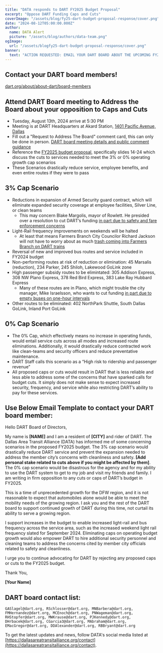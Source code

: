 ```yaml
---
title: "DATA responds to DART FY2025 Budget Proposal"
excerpt: "Oppose DART Funding Caps and Cuts"
coverImage: "/assets/blog/fy25-dart-budget-proposal-response/cover.png"
date: "2024-08-12T05:00:00.000Z"
author:
  name: DATA Alert
  picture: "/assets/blog/authors/data-team.png"
ogImage:
  url: "/assets/blogfy25-dart-budget-proposal-response/cover.png"
banner: 
  text: "ACTION REQUESTED: EMAIL YOUR DART BOARD ABOUT THE UPCOMING FY2025 DART BUDGET PROPOSALS"
---
```


## Contact your DART board members!
[dart.org/about/about-dart/board-members](https://dart.org/about/about-dart/board-members)

## Attend DART Board meeting to Address the Board about your opposition to Caps and Cuts
* Tuesday, August 13th, 2024 arrive at 5:30 PM
* Meeting is at DART Headquarters at Akard Station, [1401 Pacific Avenue, Dallas](https://maps.app.goo.gl/36uCk3suvRdJPfM47)
* Fill out a "Request to Address The Board" comment card, this can only be done in person. [DART board meeting details and public comment guidance](https://www.dart.org/about/public-access-information/board-meetings-information)
* Reference the [FY2025 budget proposal](https://dartorgcmsblob.dart.org/prod/docs/default-source/about-dart/(item-13)-proposed-fy-2025-budget-and-20-year-financial-plan_cotw-presentation.pdf?sfvrsn=aa6125e2_1), specifically slides 14-24 which discuss the cuts to services needed to meet the 3% or 0% operating growth cap scenarios
* These Scenarios drastically reduce service, employee benefits, and even entire routes if they were to pass

## 3% Cap Scenario
* Reductions in expansion of Armed Security guard contract, which will eliminate expanded security coverage at employee facilities, Silver Line, or clean teams
  * This may concern Blake Margolis, mayor of Rowlett. He presided over a resolution to cut DART’s funding [in part due to safety and fare enforcement concerns](https://www.dallasnews.com/opinion/commentary/2024/07/15/mayor-of-rowlett-dart-needs-to-be-more-efficient/)
* Light-Rail frequency improvements on weekends will be halted
  * At least that means Farmers Branch City Councilor Richard Jackson will not have to worry about as much [trash coming into Farmers Branch on DART trains](https://www.keranews.org/transportation/2024-07-17/farmers-branch-council-member-accused-of-calling-dart-riders-trash)
* Reversal of new and improved bus routes and service included in FY2024 budget
* Non-performing routes at risk of reduction or elimination: 45 Marsalis (reduction), 234 Parker, 245 Shiloh, Lakewood GoLink zone
* High passenger subsidy routes to be elimintated: 305 Addison Express, 308 NW Plano Express, 378 Red Bird Express, 383 Lake Ray Hubbard Express
  * Many of these routes are in Plano, which might trouble the city manager, Mike Israelsson, who wants to cut funding [in part due to empty buses on one-hour intervals](https://www.dallasnews.com/opinion/commentary/2024/07/18/plano-city-manager-why-we-support-cutting-darts-rate/)
* Other routes to be eliminated: 402 NorthPark Shuttle, South Dallas GoLink, Inland Port GoLink

## 0% Cap Scenario
* The 0% Cap, which effectively means no increase in operating funds, would entail service cuts across all modes and increased route eliminations. Additionally, it would drastically reduce contracted work like clean-teams and security officers and reduce preventative maintenance.
* DART Staff calls this scenario as a “High risk to ridership and passenger revenue”
* All proposed caps or cuts would result in DART that is less reliable and less able to address some of the concerns that have sparked calls for budget cuts. It simply does not make sense to expect increased security, frequency, and service while also restricting DART’s ability to pay for these services.


## Use Below Email Template to contact your DART board member:
Hello DART Board of Directors,

My name is **[NAME]** and I am a resident of **[CITY]** and rider of DART. The Dallas Area Transit Alliance (DATA) has informed me of some concerning scenarios in the proposed FY2025 budget. The 3% cap scenario would drastically reduce DART service and prevent the expansion needed to address the member city’s concerns with cleanliness and safety. **[Add personal stake related to cuts above if you might be affected by them]**. The 0% cap scenario would be disastrous for the agency and for my ability to use the DART system to get to my job and visit my friends and family. I am writing in firm opposition to any cuts or caps of DART’s budget in FY2025.

This is a time of unprecedented growth for the DFW region, and it is not reasonable to expect that automobiles alone would be able to meet the mobility needs of the growing region. I ask you and the rest of the DART board to support continued growth of DART during this time, not curtail its ability to serve a growing region.

I support increases in the budget to enable increased light-rail and bus frequency across the service area, such as the increased weekend light rail frequency slated for September 2024. Eliminating caps on operating budget growth would also empower DART to hire additional security personnel and cleaning teams to address the concerns cited by member city officials related to safety and cleanliness.

I urge you to continue advocating for DART by rejecting any proposed caps or cuts to the FY2025 budget.

Thank You,

**[Your Name]**

## DART board contact list:
```
GASlagel@dart.org, RSchlosser@dart.org, MNBarbera@dart.org, FMHernandez@dart.org, MCEnoch@dart.org, PNWageman@dart.org, RHStopfer@dart.org, MWKrause@dart.org, PJKennedy@dart.org, DHrbacek@dart.org, CGarcia3@dart.org, MAbraham@dart.org, EMacGregor@dart.org, DDAlexander@dart.org, RBBryant@dart.org
```

To get the latest updates and news, follow DATA's social media listed at [https://dallasareatransitalliance.org/contact](https://dallasareatransitalliance.org/contact).
